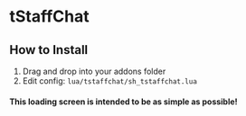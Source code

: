 # tStaffChat

## How to Install
1) Drag and drop into your addons folder
2) Edit config: `lua/tstaffchat/sh_tstaffchat.lua`

#### This loading screen is intended to be as simple as possible!
